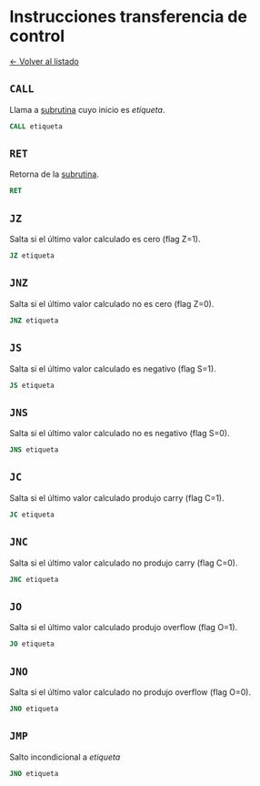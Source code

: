 # Instrucciones transferencia de control

[&larr; Volver al listado](./listado)

## `CALL`

Llama a [subrutina](../subrutinas) cuyo inicio es _etiqueta_.

```asm
CALL etiqueta
```

## `RET`

Retorna de la [subrutina](../subrutinas).

```asm
RET
```

## `JZ`

Salta si el último valor calculado es cero (flag Z=1).

```asm
JZ etiqueta
```

## `JNZ`

Salta si el último valor calculado no es cero (flag Z=0).

```asm
JNZ etiqueta
```

## `JS`

Salta si el último valor calculado es negativo (flag S=1).

```asm
JS etiqueta
```

## `JNS`

Salta si el último valor calculado no es negativo (flag S=0).

```asm
JNS etiqueta
```

## `JC`

Salta si el último valor calculado produjo carry (flag C=1).

```asm
JC etiqueta
```

## `JNC`

Salta si el último valor calculado no produjo carry (flag C=0).

```asm
JNC etiqueta
```

## `JO`

Salta si el último valor calculado produjo overflow (flag O=1).

```asm
JO etiqueta
```

## `JNO`

Salta si el último valor calculado no produjo overflow (flag O=0).

```asm
JNO etiqueta
```

## `JMP`

Salto incondicional a _etiqueta_

```asm
JNO etiqueta
```
